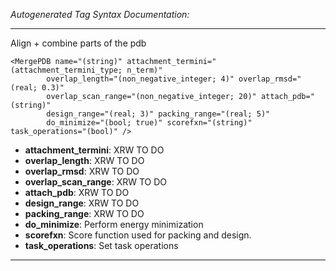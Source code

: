 _Autogenerated Tag Syntax Documentation:_

---
Align + combine parts of the pdb

```
<MergePDB name="(string)" attachment_termini="(attachment_termini_type; n_term)"
        overlap_length="(non_negative_integer; 4)" overlap_rmsd="(real; 0.3)"
        overlap_scan_range="(non_negative_integer; 20)" attach_pdb="(string)"
        design_range="(real; 3)" packing_range="(real; 5)"
        do_minimize="(bool; true)" scorefxn="(string)" task_operations="(bool)" />
```

-   **attachment_termini**: XRW TO DO
-   **overlap_length**: XRW TO DO
-   **overlap_rmsd**: XRW TO DO
-   **overlap_scan_range**: XRW TO DO
-   **attach_pdb**: XRW TO DO
-   **design_range**: XRW TO DO
-   **packing_range**: XRW TO DO
-   **do_minimize**: Perform energy minimization
-   **scorefxn**: Score function used for packing and design.
-   **task_operations**: Set task operations

---
